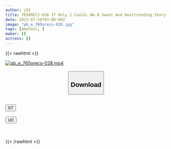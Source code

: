 ```yaml
---
author: j91
title: 765ORECS-028 If Only I Could… Ww A Sweet And Heartrending Story With Mao-Chan, A Female College Student With A Cute Bob Hair // Enveloping A Virgin-Kun With Kindness Like A Virgin… Staying At Mao-Chan’s Home
date: 2023-07-28T03:00:00Z
image: "pb_e_765orecs-028.jpg"
tags: [Amateur, ]
maker: []
actress: []
---
```



{{< rawhtml >}}

<div class="video" data-videoid="JDazlxpjobIZ26">
    <a href="javascript:;">
        <img src="https://my.j91.asia/posts/pb_e_765orecs-028/pb_e_765orecs-028.jpg" width="WIDTH" height="HEIGHT" alt="pb_e_765orecs-028.mp4" loading="lazy">
    </a>
</div>

<script type="text/javascript" src="https://j91.asia/asset/on-demand-st.js"></script>

<br>
  <link rel="stylesheet" href="https://j91.asia/asset/bs5.css">
  
  <center>
  <button class="btn btn-primary" type="button" data-bs-toggle="collapse" data-bs-target=".multi-collapse" aria-expanded="false" aria-controls="multiCollapseExample1 multiCollapseExample2"><h2>Download</h2></button></center>
</p>
<div class="row">
  <div class="col">
    <div class="collapse multi-collapse" id="multiCollapseExample1">
      <div class="card card-body">
	      	      <br>
<div class="buttons">  
<a href="https://streamtape.to/v/JDazlxpjobIZ26"><button class="btn-hover color-3"><i class="fa fa-download"></i> ST</button></a></div>
    </div>
  </div>
</div>
  <div class="col">
    <div class="collapse multi-collapse" id="multiCollapseExample2">
      <div class="card card-body">
	      <br>
<div class="buttons">
    <a href="https://userscloud.com/j6gt8pj36uo1"><button class="btn-hover color-9"><i class="fa fa-download"></i> UC</button></a></div>
<br><br>
      </div>
    </div>
  </div>
</div>

{{< /rawhtml >}}